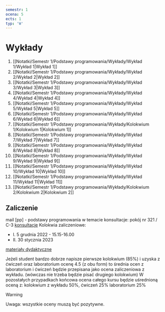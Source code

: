 ```yaml
---
semestr: 1
ocena: 5
ects: 1
typ: 'W'
---
```


# Wykłady
1. [[Notatki/Semestr 1/Podstawy programowania/Wykłady/Wykład 1/Wykład 1|Wykład 1]]
2. [[Notatki/Semestr 1/Podstawy programowania/Wykłady/Wykład 2/Wykład 2|Wykład 2]]
3. [[Notatki/Semestr 1/Podstawy programowania/Wykłady/Wykład 3/Wykład 3|Wykład 3]]
4. [[Notatki/Semestr 1/Podstawy programowania/Wykłady/Wykład 4/Wykład 4|Wykład 4]]
5. [[Notatki/Semestr 1/Podstawy programowania/Wykłady/Wykład 5/Wykład 5|Wykład 5]]
6. [[Notatki/Semestr 1/Podstawy programowania/Wykłady/Wykład 6/Wykład 6|Wykład 6]]
7. [[Notatki/Semestr 1/Podstawy programowania/Wykłady/Kolokwium 1/Kolokwium 1|Kolokwium 1]]
8. [[Notatki/Semestr 1/Podstawy programowania/Wykłady/Wykład 7/Wykład 7|Wykład 7]]
9. [[Notatki/Semestr 1/Podstawy programowania/Wykłady/Wykład 8/Wykład 8|Wykład 8]]
10. [[Notatki/Semestr 1/Podstawy programowania/Wykłady/Wykład 9/Wykład 9|Wykład 9]]
11. [[Notatki/Semestr 1/Podstawy programowania/Wykłady/Wykład 10/Wykład 10|Wykład 10]]
12. [[Notatki/Semestr 1/Podstawy programowania/Wykłady/Wykład 11/Wykład 11|Wykład 11]]
13. [[Notatki/Semestr 1/Podstawy programowania/Wykłady/Kolokwium 2/Kolokwium 2|Kolokwium 2]]


## Zaliczenie
mail \[pp\] - podstawy programowania w temacie
konsultacje: pokój nr 321 / C-3 [konsultacje](prowadzący.eka.pwr.edu.pl) 
Kolokwia zaliczeniowe: 
- I. 5 grudnia 2022 - 15.15-16.00
- II. 30 stycznia 2023

[materiały dydaktyczne](http://marek.piasecki.staff.iiar.pwr.edu.pl/dydaktyka)

Jeżeli student bardzo dobrze napisze pierwsze kolokwium (85%) i uzyska z ćwiczeń oraz laboratorium ocenę  4.5 (z obu form) to średnia ocen z laboratorium i ćwiczeń będzie przepisana jako ocena zaliczeniowa z wykładu. (wówczas nie trzeba będzie pisać drugiego kolokwium) W pozostałych przypadkach końcowa ocena całego kursu będzie uśrednioną oceną z: kolokwium z wykładu 50%, ćwiczeń 25% laboratorium 25% 

>[!warning]
>Uwaga: wszystkie oceny muszą być pozytywne.
